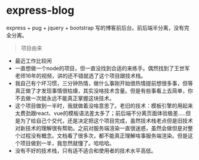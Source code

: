 # express-blog
express + pug + jquery + bootstrap 写的博客前后台。前后端半分离，没有完全分离。

> 项目由来
* 最近工作比较闲
* 一直想做一个node的项目，但一直没找到合适的来练手。偶然找到了王世军老师16年的视频，讲的还不错就选了这个项目跟技术栈。
* 我自己有个坏习惯，三分钟热情，做什么事刚开始很热情提前想很多事，但等真正做了才发现事情很枯燥，其实没啥技术含量。但是有些事看上去简单，你不去做一次就永远不能真正掌握这块技术。
* 这个项目做到一半时，我就做着没啥意思了。老旧的技术：模板引擎的用起来太费劲跟react、vue的模板语法差太多了；前后端不分离页面体验极差.....但是为了给自己个交代，还是决定把这个项目完成，虽然技术栈老点但是旧技术对新技术的理解很有帮助。之前对服务端渲染一直很迷惑，虽然会做但是对整个过程没有概念。文档看了很多次，都不能真正理解啥事服务端渲染。但是这个项目做到一半，我忽然就懂了。哈哈哈。
* 没有不好的技术栈，只有适不适合和使用者的技术水平高低。
